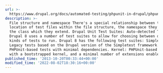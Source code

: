 ```yaml
---
url: >-
  https://www.drupal.org/docs/automated-testing/phpunit-in-drupal/phpunit-file-structure-namespace-and-required-metadata
description: >-
  File structure and namespace There's a special relationship between the
  location of test files within the file structure, the namespace they use, and
  the class which they extend. Drupal Unit Test Suites: Auto-detected Tests
  Drupal 8 uses a number of test suites to allow for choosing between different
  kinds of tests to run. Drupal 8 has the following test suites: Simpletest:
  Legacy tests based on the Drupal version of the Simpletest framework. Unit:
  PHPUnit-based tests with minimal dependencies. Kernel: PHPUnit-based tests
  with a bootstrapped kernel, and a minimal number of extensions enabled.
published_time: '2013-10-20T00:33:44+00:00'
modified_time: '2022-08-02T18:30:16+00:00'
---
```

